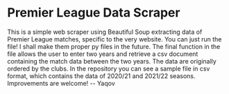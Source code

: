 # Premier League Data Scraper
This is a simple web scraper using Beautiful Soup extracting data of Premier League matches, specific to the very website. You can just run the file! I shall make them proper py files in the future.
The final function in the file allows the user to enter two years and retrieve a csv document containing the match data between the two years.
The data are originally ordered by the clubs.
In the repository you can see a sample file in csv format, which contains the data of 2020/21 and 2021/22 seasons.
Improvements are welcome!
-- Yaqov
